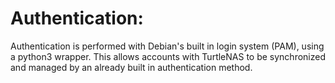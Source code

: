 # Authentication:

Authentication is performed with Debian's built in login system (PAM), using a python3 wrapper. This allows accounts with TurtleNAS to be synchronized and managed by an already built in authentication method.
